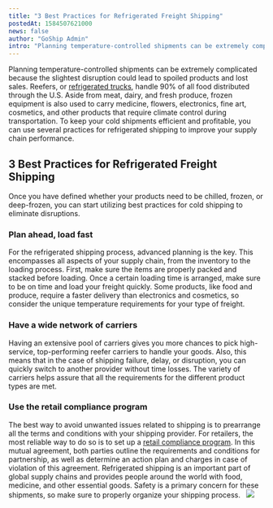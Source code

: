 ```yaml
---
title: "3 Best Practices for Refrigerated Freight Shipping"
postedAt: 1584507621000
news: false
author: "GoShip Admin"
intro: "Planning temperature-controlled shipments can be extremely complicated because the slightest disruption could lead to spoiled products and lost sales. Reefers, or refrigerated trucks, handle 90% of all food distributed through the U.S. Aside from meat, dairy, and fresh produce, frozen equipment is also used to carry medicine, flowers, electronics, fine art, cosmetics, and other products that require climate control during transportation. To keep your cold shipments efficient and profitable, you can use seve"
---
```

Planning temperature-controlled shipments can be extremely complicated because the slightest disruption could lead to spoiled products and lost sales. Reefers, or [refrigerated trucks](https://www.goship.com/blog/what-is-refrigerated-shipping-and-how-does-it-work/), handle 90% of all food distributed through the U.S. Aside from meat, dairy, and fresh produce, frozen equipment is also used to carry medicine, flowers, electronics, fine art, cosmetics, and other products that require climate control during transportation. To keep your cold shipments efficient and profitable, you can use several practices for refrigerated shipping to improve your supply chain performance.

3 Best Practices for Refrigerated Freight Shipping
--------------------------------------------------

Once you have defined whether your products need to be chilled, frozen, or deep-frozen, you can start utilizing best practices for cold shipping to eliminate disruptions.

### Plan ahead, load fast

For the refrigerated shipping process, advanced planning is the key. This encompasses all aspects of your supply chain, from the inventory to the loading process. First, make sure the items are properly packed and stacked before loading. Once a certain loading time is arranged, make sure to be on time and load your freight quickly. Some products, like food and produce, require a faster delivery than electronics and cosmetics, so consider the unique temperature requirements for your type of freight.

### Have a wide network of carriers

Having an extensive pool of carriers gives you more chances to pick high-service, top-performing reefer carriers to handle your goods. Also, this means that in the case of shipping failure, delay, or disruption, you can quickly switch to another provider without time losses. The variety of carriers helps assure that all the requirements for the different product types are met.

### Use the retail compliance program

The best way to avoid unwanted issues related to shipping is to prearrange all the terms and conditions with your shipping provider. For retailers, the most reliable way to do so is to set up a [retail compliance program](https://www.goship.com/blog/what-is-a-vendor-compliance-program-retail/). In this mutual agreement, both parties outline the requirements and conditions for partnership, as well as determine an action plan and charges in case of violation of this agreement. Refrigerated shipping is an important part of global supply chains and provides people around the world with food, medicine, and other essential goods. Safety is a primary concern for these shipments, so make sure to properly organize your shipping process.   [![](https://www.goship.com/wp-content/uploads/2021/02/1ace89b4-fe28-40ff-a2a7-4cddc60fc9ec.png)](https://www.goship.com/)
